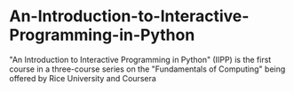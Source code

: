 An-Introduction-to-Interactive-Programming-in-Python
====================================================

"An Introduction to Interactive Programming in Python" (IIPP) is the first course in a three-course series on the 
"Fundamentals of Computing" being offered by Rice University and Coursera
